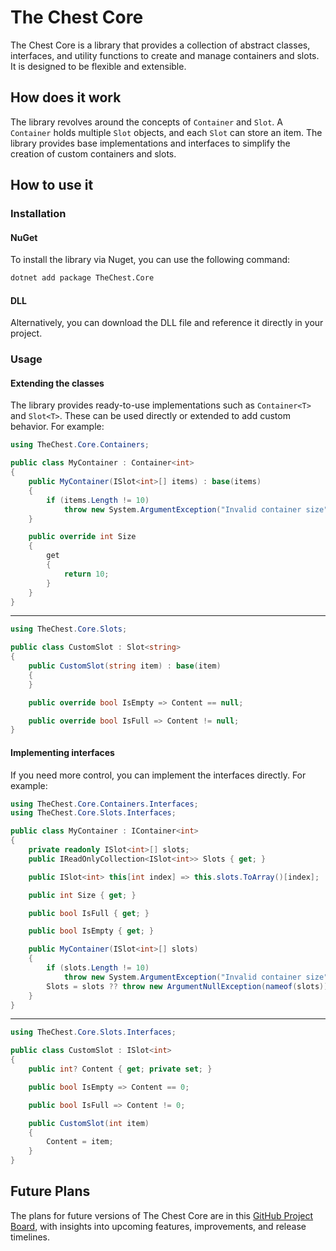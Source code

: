 # The Chest Core

The Chest Core is a library that provides a collection of abstract classes, interfaces, and utility functions to create and manage containers and slots. It is designed to be flexible and extensible.

## How does it work

The library revolves around the concepts of `Container` and `Slot`. A `Container` holds multiple `Slot` objects, and each `Slot` can store an item. The library provides base implementations and interfaces to simplify the creation of custom containers and slots.

## How to use it

### Installation

#### NuGet
To install the library via Nuget, you can use the following command:
```bash
dotnet add package TheChest.Core
```

#### DLL
Alternatively, you can download the DLL file and reference it directly in your project.

### Usage

#### Extending the classes
The library provides ready-to-use implementations such as `Container<T>` and `Slot<T>`. These can be used directly or extended to add custom behavior. For example:

```csharp
using TheChest.Core.Containers;

public class MyContainer : Container<int>
{
    public MyContainer(ISlot<int>[] items) : base(items)
    {
        if (items.Length != 10)
            throw new System.ArgumentException("Invalid container size");
    }

    public override int Size
    {
        get
        {
            return 10;
        }
    }
}
```

----------

```csharp
using TheChest.Core.Slots;

public class CustomSlot : Slot<string>
{
    public CustomSlot(string item) : base(item)
    {
    }

    public override bool IsEmpty => Content == null;

    public override bool IsFull => Content != null;
}
```

#### Implementing interfaces

If you need more control, you can implement the interfaces directly. For example:

```csharp
using TheChest.Core.Containers.Interfaces;
using TheChest.Core.Slots.Interfaces;

public class MyContainer : IContainer<int>
{
    private readonly ISlot<int>[] slots; 
    public IReadOnlyCollection<ISlot<int>> Slots { get; }

    public ISlot<int> this[int index] => this.slots.ToArray()[index];

    public int Size { get; }

    public bool IsFull { get; }

    public bool IsEmpty { get; }

    public MyContainer(ISlot<int>[] slots)
    {
        if (slots.Length != 10)
            throw new System.ArgumentException("Invalid container size");
        Slots = slots ?? throw new ArgumentNullException(nameof(slots));
    }
}
```

----------

```csharp
using TheChest.Core.Slots.Interfaces;

public class CustomSlot : ISlot<int>
{
    public int? Content { get; private set; }

    public bool IsEmpty => Content == 0;

    public bool IsFull => Content != 0;

    public CustomSlot(int item)
    {
        Content = item;
    }
}
```

## Future Plans

The plans for future versions of The Chest Core are in this [GitHub Project Board](https://github.com/orgs/The-Chest/projects/16/views/2), with insights into upcoming features, improvements, and release timelines.

